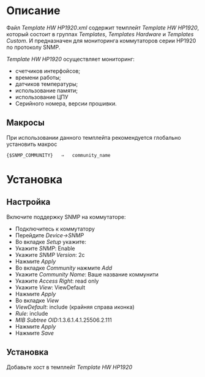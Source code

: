 # Описание
Файл *Template HW HP1920.xml* содержит темплейт *Template HW HP1920*, который состоит в группах *Templates*, *Templates Hardware* и *Templates Custom*. 
И предназначен для мониторинга коммутаторов серии HP1920 по протоколу SNMP.

*Template HW HP1920* осуществляет мониторинг:
- счетчиков интерфойсов;
- времени работы;
- датчиков температуры;
- использование памяти;
- использование ЦПУ
- Серийного номера, версии прошивки.

## Макросы

При использовании данного темплейта рекомендуется глобально установить макрос
```text
{$SNMP_COMMUNITY}	⇒	community_name
```

# Установка
## Настройка
Включите поддержку SNMP на коммутаторе:
- Подключитесь к коммутатору
- Перейдите *Device->SNMP*
- Во вкладке *Setup* укажите:
 - Укажите *SNMP*: Enable
 - Укажите *SNMP Version*: 2c
 - Нажмите *Apply*
- Во вкладке *Community* нажмите *Add*
 - Укажите *Community Name*: Ваше название коммунити
 - Укажите *Access Right*: read only
 - Укажите *View*: ViewDefault
 - Нажмите *Apply*
- Во вкладке *View*
 - *ViewDefault*: include (крайняя справа иконка)
  - *Rule*: include
  - *MIB Subtree OID*:1.3.6.1.4.1.25506.2.111
  - Нажмите *Apply*
- Нажмите *Save*

## Установка
Добавьте хост в темплейт *Template HW HP1920*

